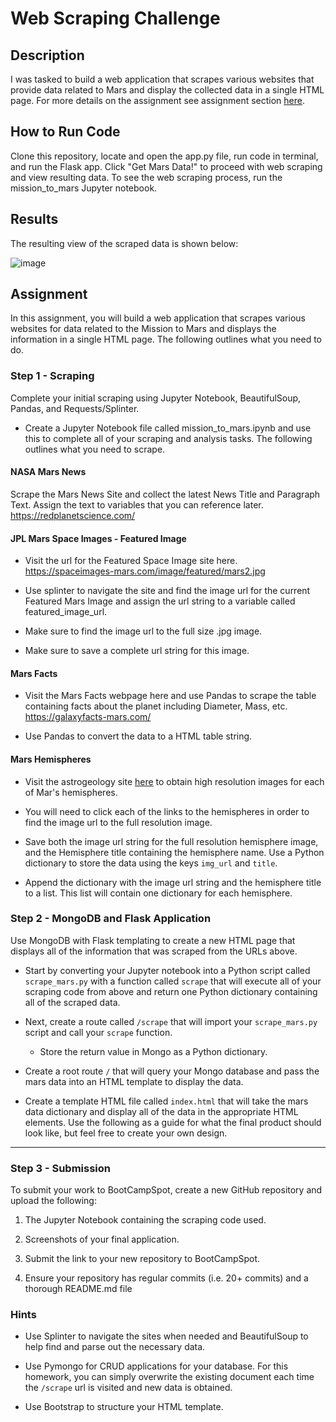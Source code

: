 # Web Scraping Challenge

## Description
I was tasked to build a web application that scrapes various websites that provide data related to Mars and display the collected data in a single HTML page. For more details on the assignment see assignment section [here](https://github.com/dwaehner27/web-scraping-challenge/blob/main/README.md#assignment).

## How to Run Code
Clone this repository, locate and open the app.py file, run code in terminal, and run the Flask app. Click "Get Mars Data!" to proceed with web scraping and view resulting data. To see the web scraping process, run the mission_to_mars Jupyter notebook.

## Results
The resulting view of the scraped data is shown below:

![image](https://user-images.githubusercontent.com/61367502/121986471-25cfe900-cd5c-11eb-9a8f-6687c859f85f.png)


## Assignment

In this assignment, you will build a web application that scrapes various websites for data related to the Mission to Mars and displays the information in a single HTML page. The following outlines what you need to do.


### Step 1 - Scraping
Complete your initial scraping using Jupyter Notebook, BeautifulSoup, Pandas, and Requests/Splinter.

* Create a Jupyter Notebook file called mission_to_mars.ipynb and use this to complete all of your scraping and analysis tasks. The following outlines what you need to scrape.


#### NASA Mars News

Scrape the Mars News Site and collect the latest News Title and Paragraph Text. Assign the text to variables that you can reference later.
https://redplanetscience.com/

#### JPL Mars Space Images - Featured Image


* Visit the url for the Featured Space Image site here.
https://spaceimages-mars.com/image/featured/mars2.jpg

* Use splinter to navigate the site and find the image url for the current Featured Mars Image and assign the url string to a variable called featured_image_url.


* Make sure to find the image url to the full size .jpg image.


* Make sure to save a complete url string for this image.

#### Mars Facts


* Visit the Mars Facts webpage here and use Pandas to scrape the table containing facts about the planet including Diameter, Mass, etc.
https://galaxyfacts-mars.com/


* Use Pandas to convert the data to a HTML table string.

#### Mars Hemispheres

* Visit the astrogeology site [here](https://marshemispheres.com/) to obtain high resolution images for each of Mar's hemispheres.

* You will need to click each of the links to the hemispheres in order to find the image url to the full resolution image.

* Save both the image url string for the full resolution hemisphere image, and the Hemisphere title containing the hemisphere name. Use a Python dictionary to store the data using the keys `img_url` and `title`.

* Append the dictionary with the image url string and the hemisphere title to a list. This list will contain one dictionary for each hemisphere.

### Step 2 - MongoDB and Flask Application

Use MongoDB with Flask templating to create a new HTML page that displays all of the information that was scraped from the URLs above.

* Start by converting your Jupyter notebook into a Python script called `scrape_mars.py` with a function called `scrape` that will execute all of your scraping code from above and return one Python dictionary containing all of the scraped data.

* Next, create a route called `/scrape` that will import your `scrape_mars.py` script and call your `scrape` function.

  * Store the return value in Mongo as a Python dictionary.

* Create a root route `/` that will query your Mongo database and pass the mars data into an HTML template to display the data.

* Create a template HTML file called `index.html` that will take the mars data dictionary and display all of the data in the appropriate HTML elements. Use the following as a guide for what the final product should look like, but feel free to create your own design.


- - -

### Step 3 - Submission

To submit your work to BootCampSpot, create a new GitHub repository and upload the following:

1. The Jupyter Notebook containing the scraping code used.

2. Screenshots of your final application.

3. Submit the link to your new repository to BootCampSpot.

4. Ensure your repository has regular commits (i.e. 20+ commits) and a thorough README.md file

### Hints

* Use Splinter to navigate the sites when needed and BeautifulSoup to help find and parse out the necessary data.

* Use Pymongo for CRUD applications for your database. For this homework, you can simply overwrite the existing document each time the `/scrape` url is visited and new data is obtained.

* Use Bootstrap to structure your HTML template.


